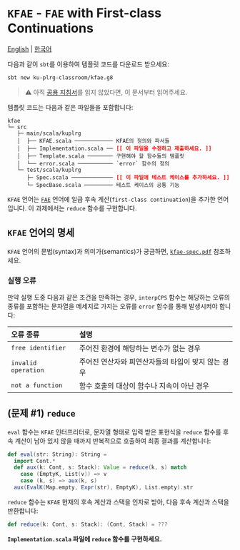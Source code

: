# `KFAE` - `FAE` with First-class Continuations

[English](./README.md) | [한국어](./README.ko.md)

다음과 같이 `sbt`를 이용하여 템플릿 코드를 다운로드 받으세요:
```bash
sbt new ku-plrg-classroom/kfae.g8
```

> :warning: 아직 [공용 지침서](https://github.com/ku-plrg-classroom/docs/blob/main/README.ko.md)를 읽지 않았다면, 이 문서부터 읽어주세요.

템플릿 코드는 다음과 같은 파일들을 포함합니다:
<pre><code>kfae
└─ src
   ├─ main/scala/kuplrg
   │  ├── KFAE.scala ──────────── KFAE의 정의와 파서들
   │  ├── Implementation.scala ── <b style='color:red;'>[[ 이 파일을 수정하고 제출하세요. ]]</b>
   │  ├── Template.scala ──────── 구현해야 할 함수들의 템플릿
   │  └── error.scala ─────────── `error` 함수의 정의
   └─ test/scala/kuplrg
      ├─ Spec.scala ───────────── <b style='color:red;'>[[ 이 파일에 테스트 케이스를 추가하세요. ]]</b>
      └─ SpecBase.scala ───────── 테스트 케이스의 공통 기능</code></pre>

`KFAE` 언어는 [`FAE`](../fae/README.ko.md) 언어에 일급 후속 계산(`first-class
continuation`)을 추가한 언어입니다. 이 과제에서는 `reduce` 함수를 구현합니다.

## `KFAE` 언어의 명세

`KFAE` 언어의 문법(syntax)과 의미가(semantics)가 궁금하면,
[`kfae-spec.pdf`](./kfae-spec.pdf) 참조하세요.


### 실행 오류

만약 실행 도중 다음과 같은 조건을 만족하는 경우, `interpCPS` 함수는 해당하는 오류의
종류를 포함하는 문자열을 메세지로 가지는 오류를 `error` 함수를 통해 발생시켜야
합니다:

| 오류 종류 | 설명 |
|:---------|:-----|
| `free identifier` | 주어진 환경에 해당하는 변수가 없는 경우 |
| `invalid operation` | 주어진 연산자와 피연산자들의 타입이 맞지 않는 경우 |
| `not a function` | 함수 호출의 대상이 함수나 지속이 아닌 경우 |


## (문제 #1) `reduce`

`eval` 함수는 `KFAE` 인터프리터로, 문자열 형태로 입력 받은 표현식을 `reduce`
함수를 후속 계산이 남아 있지 않을 때까지 반복적으로 호출하여 최종 결과를
계산합니다:
```scala
def eval(str: String): String =
  import Cont.*
  def aux(k: Cont, s: Stack): Value = reduce(k, s) match
    case (EmptyK, List(v)) => v
    case (k, s) => aux(k, s)
  aux(EvalK(Map.empty, Expr(str), EmptyK), List.empty).str
```

`reduce` 함수는 `KFAE` 현재의 후속 계산과 스택을 인자로 받아, 다음 후속 계산과
스택을 반환합니다:
```scala
def reduce(k: Cont, s: Stack): (Cont, Stack) = ???
```

**`Implementation.scala` 파일에 `reduce` 함수를 구현하세요.**
